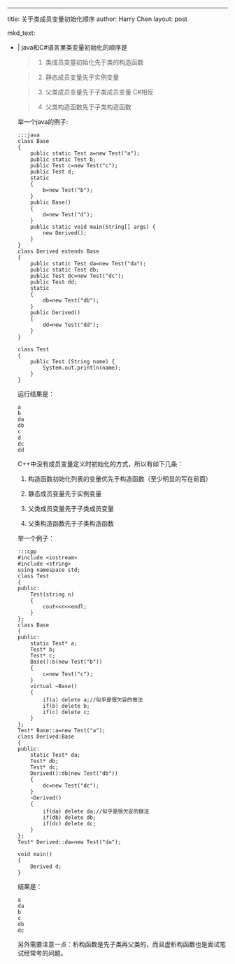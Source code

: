 ---
title: 关于类成员变量初始化顺序
author: Harry Chen
layout: post

mkd_text:
  - |
    java和C#语言里类变量初始化的顺序是

    >1. 类成员变量初始化先于类的构造函数

    >2. 静态成员变量先于实例变量

    >3. 父类成员变量先于子类成员变量 C#相反

    >4. 父类构造函数先于子类构造函数

    <!--more-->

    举一个java的例子:

    	:::java
    	class Base
    	{
    		public static Test a=new Test("a");
    		public static Test b;
    		public Test c=new Test("c");
    		public Test d;
    		static
    		{
    			b=new Test("b");
    		}
    		public Base()
    		{
    			d=new Test("d");
    		}
    		public static void main(String[] args) {
    			new Derived();
    		}
    	}
    	class Derived extends Base
    	{
    		public static Test da=new Test("da");
    		public static Test db;
    		public Test dc=new Test("dc");
    		public Test dd;
    		static
    		{
    			db=new Test("db");
    		}
    		public Derived()
    		{
    			dd=new Test("dd");
    		}
    	}

    	class Test
    	{
    		public Test (String name) {
    			System.out.println(name);
    		}
    	}

    运行结果是：

    	a
    	b
    	da
    	db
    	c
    	d
    	dc
    	dd

    C++中没有成员变量定义时初始化的方式，所以有如下几条：

    1. 构造函数初始化列表的变量优先于构造函数（至少明显的写在前面）

    2. 静态成员变量先于实例变量

    3. 父类成员变量先于子类成员变量

    4. 父类构造函数先于子类构造函数

    举一个例子：

    	:::cpp
    	#include <iostream>
    	#include <string>
    	using namespace std;
    	class Test
    	{
    	public:
    		Test(string n)
    		{
    			cout<<n<<endl;
    		}
    	};
    	class Base
    	{
    	public:
    		static Test* a;
    		Test* b;
    		Test* c;
    		Base():b(new Test("b"))
    		{
    			c=new Test("c");
    		}
    		virtual ~Base()
    		{
    			if(a) delete a;//似乎是很欠妥的做法
    			if(b) delete b;
    			if(c) delete c;
    		}
    	};
    	Test* Base::a=new Test("a");
    	class Derived:Base
    	{
    	public:
    		static Test* da;
    		Test* db;
    		Test* dc;
    		Derived():db(new Test("db"))
    		{
    			dc=new Test("dc");
    		}
    		~Derived()
    		{
    			if(da) delete da;//似乎是很欠妥的做法
    			if(db) delete db;
    			if(dc) delete dc;
    		}
    	};
    	Test* Derived::da=new Test("da");

    	void main()
    	{
    		Derived d;
    	}

    结果是：

    	a
    	da
    	b
    	c
    	db
    	dc

    另外需要注意一点：析构函数是先子类再父类的，而且虚析构函数也是面试笔试经常考的问题。
